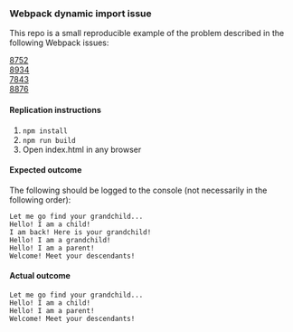 ### Webpack dynamic import issue

This repo is a small reproducible example of the problem described in the following Webpack issues:

[8752](https://github.com/webpack/webpack/issues/8752)  
[8934](https://github.com/webpack/webpack/issues/8934)  
[7843](https://github.com/webpack/webpack/issues/7843)  
[8876](https://github.com/webpack/webpack/issues/8876)

#### Replication instructions
1. `npm install`
2. `npm run build`
3. Open index.html in any browser

#### Expected outcome
The following should be logged to the console (not necessarily in the following order):
```
Let me go find your grandchild...
Hello! I am a child!
I am back! Here is your grandchild!
Hello! I am a grandchild!
Hello! I am a parent!
Welcome! Meet your descendants!
```

#### Actual outcome
```
Let me go find your grandchild...
Hello! I am a child!
Hello! I am a parent!
Welcome! Meet your descendants!
```
